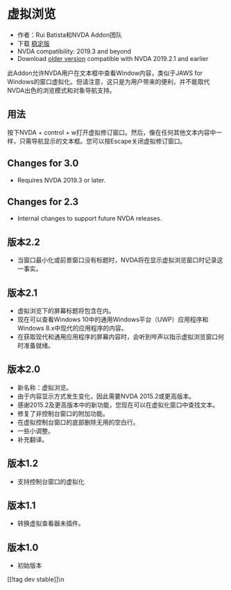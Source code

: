 # 虚拟浏览 #

* 作者：Rui Batista和NVDA Addon团队
* 下载 [稳定版][1]
* NVDA compatibility: 2019.3 and beyond
* Download [older version][2] compatible with NVDA 2019.2.1 and earlier

此Addon允许NVDA用户在文本框中查看Window内容，类似于JAWS for
Windows的窗口虚拟化。但请注意，这只是为用户带来的便利，并不能取代NVDA出色的浏览模式和对象导航支持。

## 用法 ##

按下NVDA + control + w打开虚拟修订窗口。然后，像在任何其他文本内容中一样，只需导航显示的文本框。您可以按Escape关闭虚拟修订窗口。

## Changes for 3.0

* Requires NVDA 2019.3 or later.

## Changes for 2.3

* Internal changes to support future NVDA releases.

## 版本2.2

* 当窗口最小化或前景窗口没有标题时，NVDA将在显示虚拟浏览窗口时记录这一事实。

## 版本2.1

* 虚拟浏览下的屏幕标题将包含在内。
* 现在可以查看Windows 10中的通用Windows平台（UWP）应用程序和Windows 8.x中现代的应用程序的内容。
* 在获取现代和通用应用程序的屏幕内容时，会听到哔声以指示虚拟浏览窗口何时准备就绪。

## 版本2.0

* 新名称：虚拟浏览。
* 由于内容显示方式发生变化，因此需要NVDA 2015.2或更高版本。
* 感谢2015.2及更高版本中的新功能，您现在可以在虚拟化窗口中查找文本。
* 修复了非控制台窗口的附加功能。
* 在虚拟控制台窗口的底部删除无用的空白行。
* 一些小调整。
* 补充翻译。

## 版本1.2

* 支持控制台窗口的虚拟化

## 版本1.1

* 转换虚拟查看器未插件。

## 版本1.0

* 初始版本

[[!tag dev stable]]\n

[1]: https://addons.nvda-project.org/files/get.php?file=VR

[2]: https://addons.nvda-project.org/files/get.php?file=VR-2019

